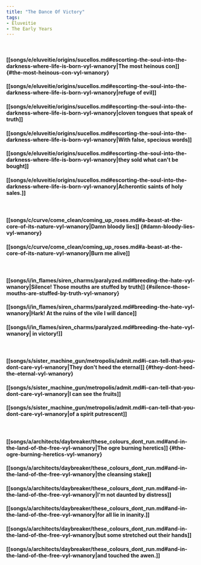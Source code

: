 ```yaml
---
title: "The Dance Of Victory"
tags:
- Eluveitie
- The Early Years
---
```

&nbsp;
#### [[songs/e/eluveitie/origins/sucellos.md#escorting-the-soul-into-the-darkness-where-life-is-born-vyl-wnanory|The most heinous con]] {#the-most-heinous-con-vyl-wnanory}
#### [[songs/e/eluveitie/origins/sucellos.md#escorting-the-soul-into-the-darkness-where-life-is-born-vyl-wnanory|refuge of evil]]
#### [[songs/e/eluveitie/origins/sucellos.md#escorting-the-soul-into-the-darkness-where-life-is-born-vyl-wnanory|cloven tongues that speak of truth]]
#### [[songs/e/eluveitie/origins/sucellos.md#escorting-the-soul-into-the-darkness-where-life-is-born-vyl-wnanory|With false, specious words]]
#### [[songs/e/eluveitie/origins/sucellos.md#escorting-the-soul-into-the-darkness-where-life-is-born-vyl-wnanory|they sold what can't be bought]]
#### [[songs/e/eluveitie/origins/sucellos.md#escorting-the-soul-into-the-darkness-where-life-is-born-vyl-wnanory|Acherontic saints of holy sales.]]
&nbsp;
#### [[songs/c/curve/come_clean/coming_up_roses.md#a-beast-at-the-core-of-its-nature-vyl-wnanory|Damn bloody lies]] {#damn-bloody-lies-vyl-wnanory}
#### [[songs/c/curve/come_clean/coming_up_roses.md#a-beast-at-the-core-of-its-nature-vyl-wnanory|Burn me alive]]
&nbsp;
#### [[songs/i/in_flames/siren_charms/paralyzed.md#breeding-the-hate-vyl-wnanory|Silence! Those mouths are stuffed by truth]] {#silence-those-mouths-are-stuffed-by-truth-vyl-wnanory}
#### [[songs/i/in_flames/siren_charms/paralyzed.md#breeding-the-hate-vyl-wnanory|Hark! At the ruins of the vile I will dance]]
#### [[songs/i/in_flames/siren_charms/paralyzed.md#breeding-the-hate-vyl-wnanory|  in victory!]]
&nbsp;
#### [[songs/s/sister_machine_gun/metropolis/admit.md#i-can-tell-that-you-dont-care-vyl-wnanory|They don't heed the eternal]] {#they-dont-heed-the-eternal-vyl-wnanory}
#### [[songs/s/sister_machine_gun/metropolis/admit.md#i-can-tell-that-you-dont-care-vyl-wnanory|I can see the fruits]]
#### [[songs/s/sister_machine_gun/metropolis/admit.md#i-can-tell-that-you-dont-care-vyl-wnanory|of a spirit putrescent]]
&nbsp;
#### [[songs/a/architects/daybreaker/these_colours_dont_run.md#and-in-the-land-of-the-free-vyl-wnanory|The ogre burning heretics]] {#the-ogre-burning-heretics-vyl-wnanory}
#### [[songs/a/architects/daybreaker/these_colours_dont_run.md#and-in-the-land-of-the-free-vyl-wnanory|the cleansing stake]]
#### [[songs/a/architects/daybreaker/these_colours_dont_run.md#and-in-the-land-of-the-free-vyl-wnanory|I'm not daunted by distress]]
#### [[songs/a/architects/daybreaker/these_colours_dont_run.md#and-in-the-land-of-the-free-vyl-wnanory|for all lie in inanity.]]
#### [[songs/a/architects/daybreaker/these_colours_dont_run.md#and-in-the-land-of-the-free-vyl-wnanory|but some stretched out their hands]]
#### [[songs/a/architects/daybreaker/these_colours_dont_run.md#and-in-the-land-of-the-free-vyl-wnanory|and touched the awen.]]
